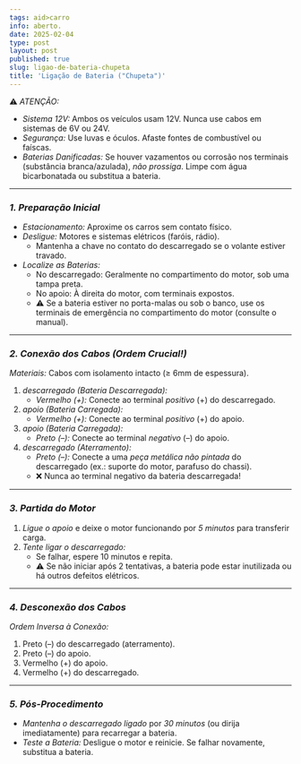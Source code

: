 ```yaml
---
tags: aid>carro
info: aberto.
date: 2025-02-04
type: post
layout: post
published: true
slug: ligao-de-bateria-chupeta
title: 'Ligação de Bateria ("Chupeta")'
---
```

⚠️ *ATENÇÃO:*  
- *Sistema 12V:* Ambos os veículos usam 12V. Nunca use cabos em sistemas de 6V ou 24V.  
- *Segurança:* Use luvas e óculos. Afaste fontes de combustível ou faíscas.  
- *Baterias Danificadas:* Se houver vazamentos ou corrosão nos terminais (substância branca/azulada), *não prossiga*. Limpe com água bicarbonatada ou substitua a bateria.  

---

### *1. Preparação Inicial*  
- *Estacionamento:* Aproxime os carros sem contato físico.  
- *Desligue:* Motores e sistemas elétricos (faróis, rádio).  
  - Mantenha a chave no contato do descarregado se o volante estiver travado.  
- *Localize as Baterias:*  
  - No descarregado: Geralmente no compartimento do motor, sob uma tampa preta.  
  - No apoio: À direita do motor, com terminais expostos.  
  - ⚠️ Se a bateria estiver no porta-malas ou sob o banco, use os terminais de emergência no compartimento do motor (consulte o manual).  

---

### *2. Conexão dos Cabos (Ordem Crucial!)*  
*Materiais:* Cabos com isolamento intacto (≥ 6mm de espessura).  

1. *descarregado (Bateria Descarregada):*  
   - *Vermelho (+):* Conecte ao terminal *positivo* (+) do descarregado.  
2. *apoio (Bateria Carregada):*  
   - *Vermelho (+):* Conecte ao terminal *positivo* (+) do apoio.  
3. *apoio (Bateria Carregada):*  
   - *Preto (–):* Conecte ao terminal *negativo* (–) do apoio.  
4. *descarregado (Aterramento):*  
   - *Preto (–):* Conecte a uma *peça metálica não pintada* do descarregado (ex.: suporte do motor, parafuso do chassi).  
   - ❌ Nunca ao terminal negativo da bateria descarregada!  

---

### *3. Partida do Motor*  
1. *Ligue o apoio* e deixe o motor funcionando por *5 minutos* para transferir carga.  
2. *Tente ligar o descarregado:*  
   - Se falhar, espere 10 minutos e repita.  
   - ⚠️ Se não iniciar após 2 tentativas, a bateria pode estar inutilizada ou há outros defeitos elétricos.  

---

### *4. Desconexão dos Cabos*  
*Ordem Inversa à Conexão:*  
1. Preto (–) do descarregado (aterramento).  
2. Preto (–) do apoio.  
3. Vermelho (+) do apoio.  
4. Vermelho (+) do descarregado.  

---

### *5. Pós-Procedimento*  
- *Mantenha o descarregado ligado* por *30 minutos* (ou dirija imediatamente) para recarregar a bateria.  
- *Teste a Bateria:* Desligue o motor e reinicie. Se falhar novamente, substitua a bateria.